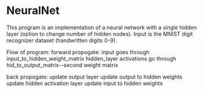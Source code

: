 # NeuralNet
This program is an implementation of a neural network with a single hidden layer (option to change number of hidden nodes).
Input is the MNIST digit recognizer dataset (handwritten digits 0-9).

Flow of program:
  forward propogate:
        input goes through input_to_hidden_weight_matrix
        hidden_layer activations go through hid_to_output_matrix--second weight matrix
        
  back propogate:
        update output layer 
        update output to hidden weights 
        update hidden activation layer
        update input to hidden weights
